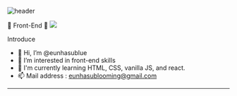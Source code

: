 ![header](https://capsule-render.vercel.app/api?type=waving&color=auto&height=300&section=header&text=Eunhasublue&fontSize=90)

💪 Front-End 💪
<img src="https://img.shields.io/badge/javascript-F7DF1E?style=flat-square&logo=firebase&logoColor=white"/>


Introduce
- 👋 Hi, I’m @eunhasublue
- 👀 I’m interested in front-end skills 
- 🌱 I'm currently learning HTML, CSS, vanilla JS, and react.
- 📫 Mail address : eunhasublooming@gmail.com

---



<!---
eunhasublue/eunhasublue is a ✨ special ✨ repository because its `README.md` (this file) appears on your GitHub profile.
You can click the Preview link to take a look at your changes.
--->
